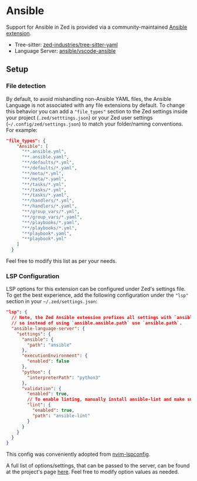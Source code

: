 # Ansible

Support for Ansible in Zed is provided via a community-maintained [Ansible extension](https://github.com/kartikvashistha/zed-ansible).

- Tree-sitter: [zed-industries/tree-sitter-yaml](https://github.com/zed-industries/tree-sitter-yaml)
- Language Server: [ansible/vscode-ansible](https://github.com/ansible/vscode-ansible/tree/main/packages/ansible-language-server)

## Setup

### File detection

By default, to avoid mishandling non-Ansible YAML files, the Ansible Language is not associated with any file extensions by default. To change this behavior you can add a `"file_types"` section to the Zed settings inside your project (`.zed/setttings.json`) or your Zed user settings (`~/.config/zed/settings.json`) to match your folder/naming conventions. For example:

```json
"file_types": {
    "Ansible": [
      "**.ansible.yml",
      "**.ansible.yaml",
      "**/defaults/*.yml",
      "**/defaults/*.yaml",
      "**/meta/*.yml",
      "**/meta/*.yaml",
      "**/tasks/*.yml",
      "**/tasks/*.yml",
      "**/tasks/*.yaml",
      "**/handlers/*.yml",
      "**/handlers/*.yaml",
      "**/group_vars/*.yml",
      "**/group_vars/*.yaml",
      "**/playbooks/*.yaml",
      "**/playbooks/*.yml",
      "**playbook*.yaml",
      "**playbook*.yml"
    ]
  }
```

Feel free to modify this list as per your needs.

### LSP Configuration

LSP options for this extension can be configured under Zed's settings file. To get the best experience, add the following configuration under the `"lsp"` section in your `~/.zed/settings.json`:

```json
"lsp": {
  // Note, the Zed Ansible extension prefixes all settings with `ansible`
  // so instead of using `ansible.ansible.path` use `ansible.path`.
  "ansible-language-server": {
    "settings": {
      "ansible": {
        "path": "ansible"
      },
      "executionEnvironment": {
        "enabled": false
      },
      "python": {
        "interpreterPath": "python3"
      },
      "validation": {
        "enabled": true,
        // To enable linting, manually install ansible-lint and make sure it is your PATH
        "lint": {
          "enabled": true,
          "path": "ansible-lint"
        }
      }
    }
  }
}
```

This config was conveniently adopted from [nvim-lspconfig](https://github.com/neovim/nvim-lspconfig/blob/ad32182cc4a03c8826a64e9ced68046c575fdb7d/lua/lspconfig/server_configurations/ansiblels.lua#L6-L23).

A full list of options/settings, that can be passed to the server, can be found at the project's page [here](https://github.com/ansible/vscode-ansible/blob/5a89836d66d470fb9d20e7ea8aa2af96f12f61fb/docs/als/settings.md).
Feel free to modify option values as needed.
